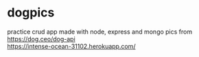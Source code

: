 # dogpics
practice crud app made with node, express and mongo
pics from https://dog.ceo/dog-api  
https://intense-ocean-31102.herokuapp.com/
